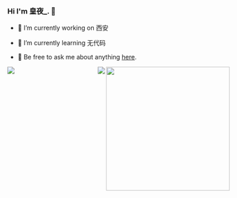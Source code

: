 ### Hi I'm 皇夜_. 👋

<!--
**a982338665/a982338665** is a ✨ _special_ ✨ repository because its `README.md` (this file) appears on your GitHub profile.

Here are some ideas to get you started:
- 👯 I’m looking to collaborate on ...
- 🤔 I’m looking for help with ...
- 💬 Ask me about ...
- 📫 How to reach me: ...
- 😄 Pronouns: ...
- ⚡ Fun fact: ...
-->

- 🔭 I’m currently working on 西安
- 🌱 I’m currently learning 无代码

- 💬 Be free to ask me about anything [here](https://github.com/a982338665/a982338665/issues).
<img align="right" height="280" src="https://pic2.zhimg.com/v2-28020003d4a493c78d8202ba6c35f179_b.webp">
<img align="left" src="https://github-readme-stats.vercel.app/api?username=a982338665&show_icons=true&hide_border=true">
<img align="right" src="https://github-readme-stats.vercel.app/api/top-langs/?username=a982338665&hide_border=true">
</div>

